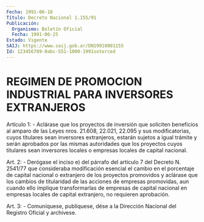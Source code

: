 ```yaml
---
Fecha: 1991-06-18
Título: Decreto Nacional 1.155/91
Publicación:
  Organismo: Boletín Oficial
  Fecha: 1991-06-25
Estado: Vigente
SAIJ: https://www.saij.gob.ar/DN19910001155
Id: 123456789-0abc-551-1000-1991soterced
---
```

# REGIMEN DE PROMOCION INDUSTRIAL PARA INVERSORES EXTRANJEROS

<a id="1"></a>
Artículo  1:  -  Aclárase  que  los proyectos de inversión que soliciten beneficios al amparo de las  Leyes  nros. 21.608, 22.021, 22.095  y  sus  modificatorias,  cuyos  titulares  sean  inversores extranjeros, estarán sujetos a igual trámite y serán  aprobados por las  mismas  autoridades  que  los  proyectos cuyos titulares  sean inversores  locales  o  empresas  locales    de  capital  nacional.

<a id="2"></a>
Art. 2: - Derógase el inciso e) del párrafo del artículo 7 del Decreto  N. 2541/77 que consideraba modificación esencial el cambio en el porcentaje  de capital nacional o extranjero de los proyectos promovidos  y aclárase  que  los  cambios  de  titularidad  de  las acciones  de  empresas    promovidas,   aun  cuando  ello  implique transformarlas de empresas de capital nacional  en empresas locales de capital extranjero, no requieren aprobación.

<a id="3"></a>
Art. 3: - Comuníquese, publíquese, dése a la Dirección Nacional del Registro Oficial y archívese.
